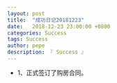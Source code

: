 ```yaml
---
layout: post
title:  "成功日记20181223"
date:   2018-12-23 23:00:00 +0800
categories: Success
tags: Success
author: pepe
description: 『 Success 』
---
```


* 1、正式签订了购房合同。
